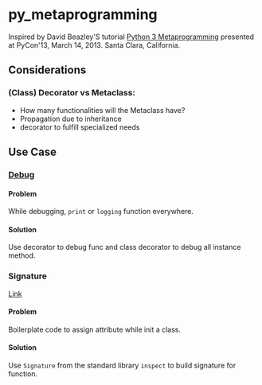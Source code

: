 # py_metaprogramming

Inspired by David Beazley'S tutorial [Python 3 Metaprogramming](http://dabeaz.com/py3meta/
) presented at PyCon'13, March 14, 2013. Santa Clara, California. 

## Considerations
### (Class) Decorator vs Metaclass:
* How many functionalities will the Metaclass have?
* Propagation due to inheritance
* decorator to fulfill specialized needs 

## Use Case

### [Debug](https://github.com/hughluo/py_metaprogramming/tree/master/debug)

#### Problem
While debugging, `print` or `logging` function everywhere.

#### Solution
Use decorator to debug func and class decorator to debug all instance method.

### Signature
[Link](https://github.com/hughluo/py_metaprogramming/tree/master/signature)


#### Problem
Boilerplate code to assign attribute while init a class.

#### Solution
Use `Signature` from the standard library `inspect` to build signature for function. 
